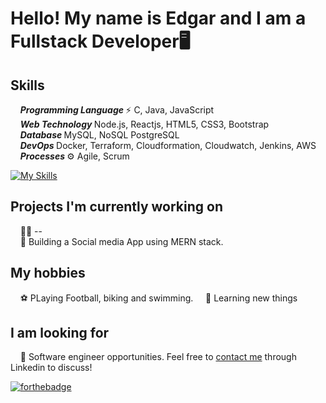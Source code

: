 #  Hello! My name is Edgar and I am a Fullstack Developer🖥️

## Skills
&nbsp;&nbsp;&nbsp;&nbsp;<b><i>Programming Language </i></b> ⚡ C, Java, JavaScript<br />
&nbsp;&nbsp;&nbsp; <b><i>Web Technology </i></b> Node.js, Reactjs, HTML5, CSS3, Bootstrap <br />
&nbsp;&nbsp;&nbsp;&nbsp;<b><i>Database </i></b> MySQL, NoSQL PostgreSQL<br />
&nbsp;&nbsp;&nbsp;&nbsp;<b><i>DevOps </i></b> Docker, Terraform, Cloudformation, Cloudwatch, Jenkins, AWS<br />
&nbsp;&nbsp;&nbsp;&nbsp;<b><i>Processes </i></b>⚙️ Agile, Scrum<br />

[![My Skills](https://skillicons.dev/icons?i=js,html,css,git,js,react,terraform,vscode,java,jest,c)](https://skillicons.dev)

## Projects I'm currently working on
&nbsp;&nbsp;&nbsp;&nbsp;👨‍💻 --<br />
&nbsp;&nbsp;&nbsp;&nbsp;🔏 Building a Social media App using MERN stack. <br />

## My hobbies
&nbsp;&nbsp;&nbsp;&nbsp;⚽ PLaying Football, biking and swimming.
&nbsp;&nbsp;&nbsp;&nbsp;📖 Learning new things

## I am looking for
&nbsp;&nbsp;&nbsp;&nbsp;🏢 Software engineer opportunities. Feel free to [contact me](https://www.linkedin.com/in/edgar-rosende-764aa978) through Linkedin to discuss! 

[![forthebadge](https://img.shields.io/badge/linkedin-follow%20me-%230077B5.svg?&style=for-the-badge&logo=linkedin)](https://www.linkedin.com/in/edgar-rosende-764aa978)

<!--
**mhjony/mhjony** is a ✨ _special_ ✨ repository because its `README.md` (this file) appears on your GitHub profile.

Here are some ideas to get you started:

- 🔭 I’m currently working on ...
- 🌱 I’m currently learning ...
- 👯 I’m looking to collaborate on ...
- 🤔 I’m looking for help with ...
- 💬 Ask me about ...
- 📫 How to reach me: ...
- 😄 Pronouns: ...
- ⚡ Fun fact: ...
-->
